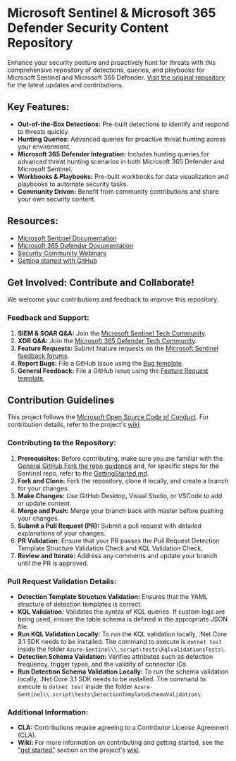 # Microsoft Sentinel & Microsoft 365 Defender Security Content Repository

Enhance your security posture and proactively hunt for threats with this comprehensive repository of detections, queries, and playbooks for Microsoft Sentinel and Microsoft 365 Defender.  [Visit the original repository](https://github.com/Azure/Azure-Sentinel) for the latest updates and contributions.

## Key Features:

*   **Out-of-the-Box Detections:**  Pre-built detections to identify and respond to threats quickly.
*   **Hunting Queries:**  Advanced queries for proactive threat hunting across your environment.
*   **Microsoft 365 Defender Integration:** Includes hunting queries for advanced threat hunting scenarios in both Microsoft 365 Defender and Microsoft Sentinel.
*   **Workbooks & Playbooks:**  Pre-built workbooks for data visualization and playbooks to automate security tasks.
*   **Community Driven:**  Benefit from community contributions and share your own security content.

## Resources:

*   [Microsoft Sentinel Documentation](https://go.microsoft.com/fwlink/?linkid=2073774&clcid=0x409)
*   [Microsoft 365 Defender Documentation](https://docs.microsoft.com/microsoft-365/security/defender/microsoft-365-defender?view=o365-worldwide)
*   [Security Community Webinars](https://aka.ms/securitywebinars)
*   [Getting started with GitHub](https://help.github.com/en#dotcom)

## Get Involved:  Contribute and Collaborate!

We welcome your contributions and feedback to improve this repository.

### Feedback and Support:

1.  **SIEM & SOAR Q&A:** Join the [Microsoft Sentinel Tech Community](https://techcommunity.microsoft.com/t5/microsoft-sentinel/bd-p/MicrosoftSentinel).
2.  **XDR Q&A:** Join the [Microsoft 365 Defender Tech Community](https://techcommunity.microsoft.com/t5/microsoft-365-defender/bd-p/MicrosoftThreatProtection).
3.  **Feature Requests:** Submit feature requests on the [Microsoft Sentinel feedback forums](https://feedback.azure.com/d365community/forum/37638d17-0625-ec11-b6e6-000d3a4f07b8).
4.  **Report Bugs:** File a GitHub Issue using the [Bug template](https://github.com/Azure/Azure-Sentinel/issues/new?assignees=&labels=&template=bug_report.md&title=).
5.  **General Feedback:** File a GitHub Issue using the [Feature Request template](https://github.com/Azure/Azure-Sentinel/issues/new?assignees=&labels=&template=feature_request.md&title=).

## Contribution Guidelines

This project follows the [Microsoft Open Source Code of Conduct](https://opensource.microsoft.com/codeofconduct/). For contribution details, refer to the project's [wiki](https://aka.ms/threathunters).

### Contributing to the Repository:

1.  **Prerequisites:** Before contributing, make sure you are familiar with the [General GitHub Fork the repo guidance](https://docs.github.com/github/getting-started-with-github/fork-a-repo) and, for specific steps for the Sentinel repo, refer to the [GettingStarted.md](https://github.com/Azure/Azure-Sentinel/blob/master/GettingStarted.md).
2.  **Fork and Clone:** Fork the repository, clone it locally, and create a branch for your changes.
3.  **Make Changes:**  Use GitHub Desktop, Visual Studio, or VSCode to add or update content.
4.  **Merge and Push:** Merge your branch back with master before pushing your changes.
5.  **Submit a Pull Request (PR):**  Submit a pull request with detailed explanations of your changes.
6.  **PR Validation:** Ensure that your PR passes the Pull Request Detection Template Structure Validation Check and KQL Validation Check.
7.  **Review and Iterate:**  Address any comments and update your branch until the PR is approved.

### Pull Request Validation Details:

*   **Detection Template Structure Validation:** Ensures that the YAML structure of detection templates is correct.
*   **KQL Validation:** Validates the syntax of KQL queries. If custom logs are being used, ensure the table schema is defined in the appropriate JSON file.
*   **Run KQL Validation Locally:** To run the KQL validation locally, .Net Core 3.1 SDK needs to be installed. The command to execute is `dotnet test` inside the folder `Azure-Sentinel\\.script\tests\KqlvalidationsTests\`.
*   **Detection Schema Validation:** Verifies attributes such as detection frequency, trigger types, and the validity of connector IDs.
*   **Run Detection Schema Validation Locally:**  To run the schema validation locally, .Net Core 3.1 SDK needs to be installed. The command to execute is `dotnet test` inside the folder `Azure-Sentinel\\.script\tests\DetectionTemplateSchemaValidation\`.

### Additional Information:

*   **CLA:** Contributions require agreeing to a Contributor License Agreement (CLA).
*   **Wiki:** For more information on contributing and getting started, see the ["get started"](https://github.com/Azure/Azure-Sentinel/wiki#get-started) section on the project's [wiki](https://aka.ms/threathunters).